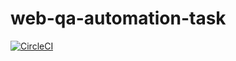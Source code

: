 # web-qa-automation-task
[![CircleCI](https://circleci.com/gh/sarahkhaledd/web-qa-automation-2025.svg?style=svg)](https://circleci.com/gh/sarahkhaledd/web-qa-automation-2025)

